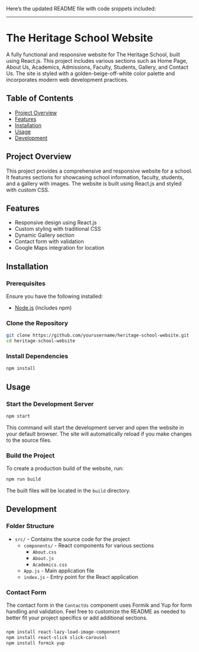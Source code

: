 Here’s the updated README file with code snippets included:

---

# The Heritage School Website

A fully functional and responsive website for The Heritage School, built using React.js. This project includes various sections such as Home Page, About Us, Academics, Admissions, Faculty, Students, Gallery, and Contact Us. The site is styled with a golden-beige-off-white color palette and incorporates modern web development practices.

## Table of Contents

- [Project Overview](#project-overview)
- [Features](#features)
- [Installation](#installation)
- [Usage](#usage)
- [Development](#development)


## Project Overview

This project provides a comprehensive and responsive website for a school. It features sections for showcasing school information, faculty, students, and a gallery with images. The website is built using React.js and styled with custom CSS.

## Features

- Responsive design using React.js
- Custom styling with traditional CSS
- Dynamic Gallery section
- Contact form with validation
- Google Maps integration for location

## Installation

### Prerequisites

Ensure you have the following installed:
- [Node.js](https://nodejs.org/) (includes npm)

### Clone the Repository

```bash
git clone https://github.com/yourusername/heritage-school-website.git
cd heritage-school-website
```

### Install Dependencies

```bash
npm install
```

## Usage

### Start the Development Server

```bash
npm start
```

This command will start the development server and open the website in your default browser. The site will automatically reload if you make changes to the source files.

### Build the Project

To create a production build of the website, run:

```bash
npm run build
```

The built files will be located in the `build` directory.

## Development

### Folder Structure

- `src/` - Contains the source code for the project
  - `components/` - React components for various sections
    - `About.css`
    - `About.js`
    - `Academics.css`
  - `App.js` - Main application file
  - `index.js` - Entry point for the React application


### Contact Form

The contact form in the `ContactUs` component uses Formik and Yup for form handling and validation. 
Feel free to customize the README as needed to better fit your project specifics or add additional sections.

### 

```bash
npm install react-lazy-load-image-component
npm install react-slick slick-carousel
npm install formik yup                   
```
